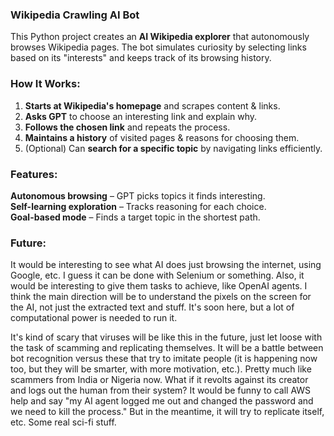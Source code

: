### **Wikipedia Crawling AI Bot** 

This Python project creates an **AI Wikipedia explorer** that autonomously browses Wikipedia pages. The bot simulates curiosity by selecting links based on its "interests" and keeps track of its browsing history.  

### **How It Works:**  
1. **Starts at Wikipedia's homepage** and scrapes content & links.  
2. **Asks GPT** to choose an interesting link and explain why.  
3. **Follows the chosen link** and repeats the process.  
4. **Maintains a history** of visited pages & reasons for choosing them.  
5. (Optional) Can **search for a specific topic** by navigating links efficiently.
   
### **Features:**  
**Autonomous browsing** – GPT picks topics it finds interesting.  
**Self-learning exploration** – Tracks reasoning for each choice.  
**Goal-based mode** – Finds a target topic in the shortest path.  

### **Future:** 
It would be interesting to see what AI does just browsing the internet, using Google, etc. I guess it can be done with Selenium or something. Also, it would be interesting to give them tasks to achieve, like OpenAI agents. I think the main direction will be to understand the pixels on the screen for the AI, not just the extracted text and stuff. It's soon here, but a lot of computational power is needed to run it.

It's kind of scary that viruses will be like this in the future, just let loose with the task of scamming and replicating themselves. It will be a battle between bot recognition versus these that try to imitate people (it is happening now too, but they will be smarter, with more motivation, etc.). Pretty much like scammers from India or Nigeria now. What if it revolts against its creator and logs out the human from their system? It would be funny to call AWS help and say "my AI agent logged me out and changed the password and we need to kill the process." But in the meantime, it will try to replicate itself, etc. Some real sci-fi stuff. 
